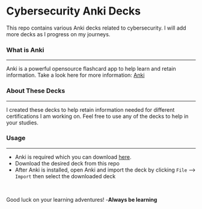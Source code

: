 # Cybersecurity Anki Decks

This repo contains various Anki decks related to cybersecurity. I will add more decks as I progress on my journeys.

### What is Anki
---
Anki is a powerful opensource flashcard app to help learn and retain information. Take a look here for more information:  [Anki](https://apps.ankiweb.net/)

### About These Decks
---
I created these decks to help retain information needed for different certifications I am working on. Feel free to use any of the decks to help in your studies.

### Usage
---
* Anki is required which you can download [here](https://apps.ankiweb.net/).
* Download the desired deck from this repo
* After Anki is installed, open Anki and import the deck by clicking `File`  --> `Import` then select the downloaded deck
<br>

Good luck on your learning adventures!
-**Always be learning**
